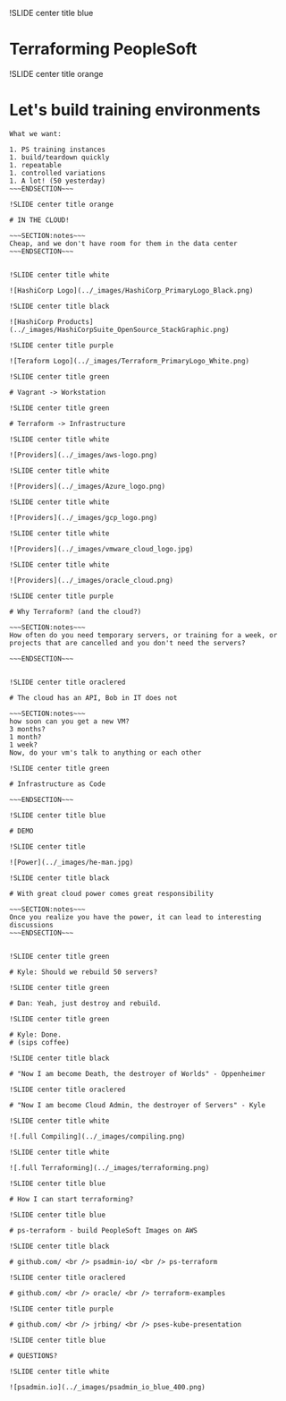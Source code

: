 !SLIDE center title blue

# Terraforming PeopleSoft

!SLIDE center title orange

# Let's build training environments

~~~SECTION:notes~~~
What we want: 

1. PS training instances
1. build/teardown quickly
1. repeatable
1. controlled variations
1. A lot! (50 yesterday)
~~~ENDSECTION~~~

!SLIDE center title orange

# IN THE CLOUD!

~~~SECTION:notes~~~
Cheap, and we don't have room for them in the data center
~~~ENDSECTION~~~


!SLIDE center title white

![HashiCorp Logo](../_images/HashiCorp_PrimaryLogo_Black.png)

!SLIDE center title black

![HashiCorp Products](../_images/HashiCorpSuite_OpenSource_StackGraphic.png)

!SLIDE center title purple

![Teraform Logo](../_images/Terraform_PrimaryLogo_White.png)

!SLIDE center title green

# Vagrant -> Workstation

!SLIDE center title green

# Terraform -> Infrastructure

!SLIDE center title white

![Providers](../_images/aws-logo.png)

!SLIDE center title white

![Providers](../_images/Azure_logo.png)

!SLIDE center title white

![Providers](../_images/gcp_logo.png)

!SLIDE center title white

![Providers](../_images/vmware_cloud_logo.jpg)

!SLIDE center title white

![Providers](../_images/oracle_cloud.png)

!SLIDE center title purple

# Why Terraform? (and the cloud?)

~~~SECTION:notes~~~
How often do you need temporary servers, or training for a week, or projects that are cancelled and you don't need the servers?

~~~ENDSECTION~~~


!SLIDE center title oraclered

# The cloud has an API, Bob in IT does not

~~~SECTION:notes~~~
how soon can you get a new VM?
3 months?
1 month?
1 week?
Now, do your vm's talk to anything or each other

!SLIDE center title green

# Infrastructure as Code

~~~ENDSECTION~~~

!SLIDE center title blue

# DEMO

!SLIDE center title 

![Power](../_images/he-man.jpg)

!SLIDE center title black

# With great cloud power comes great responsibility

~~~SECTION:notes~~~
Once you realize you have the power, it can lead to interesting discussions
~~~ENDSECTION~~~


!SLIDE center title green

# Kyle: Should we rebuild 50 servers? 

!SLIDE center title green

# Dan: Yeah, just destroy and rebuild.

!SLIDE center title green

# Kyle: Done. 
# (sips coffee)

!SLIDE center title black

# "Now I am become Death, the destroyer of Worlds" - Oppenheimer

!SLIDE center title oraclered

# "Now I am become Cloud Admin, the destroyer of Servers" - Kyle

!SLIDE center title white

![.full Compiling](../_images/compiling.png)

!SLIDE center title white

![.full Terraforming](../_images/terraforming.png)

!SLIDE center title blue

# How I can start terraforming?

!SLIDE center title blue

# ps-terraform - build PeopleSoft Images on AWS

!SLIDE center title black

# github.com/ <br /> psadmin-io/ <br /> ps-terraform

!SLIDE center title oraclered

# github.com/ <br /> oracle/ <br /> terraform-examples

!SLIDE center title purple

# github.com/ <br /> jrbing/ <br /> pses-kube-presentation

!SLIDE center title blue

# QUESTIONS?

!SLIDE center title white

![psadmin.io](../_images/psadmin_io_blue_400.png)